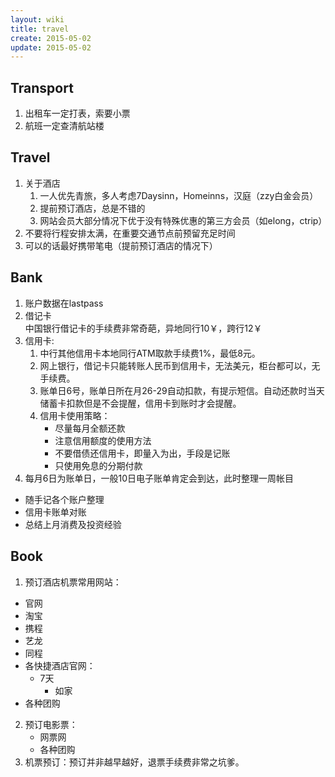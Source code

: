 ```yaml
---
layout: wiki
title: travel
create: 2015-05-02
update: 2015-05-02
---
```


## Transport
1. 出租车一定打表，索要小票
2. 航班一定查清航站楼

## Travel
1. 关于酒店
	1. 一人优先青旅，多人考虑7Daysinn，Homeinns，汉庭（zzy白金会员）
	2. 提前预订酒店，总是不错的
	3. 网站会员大部分情况下优于没有特殊优惠的第三方会员（如elong，ctrip）
2. 不要将行程安排太满，在重要交通节点前预留充足时间
3. 可以的话最好携带笔电（提前预订酒店的情况下）

## Bank
1. 账户数据在lastpass
1. 借记卡  
   中国银行借记卡的手续费非常奇葩，异地同行10￥，跨行12￥
2. 信用卡:
   1. 中行其他信用卡本地同行ATM取款手续费1%，最低8元。
   2. 网上银行，借记卡只能转账人民币到信用卡，无法美元，柜台都可以，无手续费。
   3. 账单日6号，账单日所在月26-29自动扣款，有提示短信。自动还款时当天储蓄卡扣款但是不会提醒，信用卡到账时才会提醒。
   4. 信用卡使用策略：
      - 尽量每月全额还款
      - 注意信用额度的使用方法
      - 不要借债还信用卡，即量入为出，手段是记账
      - 只使用免息的分期付款
3. 每月6日为账单日，一般10日电子账单肯定会到达，此时整理一周帐目
  - 随手记各个账户整理
  - 信用卡账单对账
  - 总结上月消费及投资经验

## Book
1. 预订酒店机票常用网站：
  - 官网
  - 淘宝
  - 携程
  - 艺龙
  - 同程
  - 各快捷酒店官网：
  	* 7天
	  * 如家
  - 各种团购
2. 预订电影票：
    - 网票网
    - 各种团购
3. 机票预订：预订并非越早越好，退票手续费非常之坑爹。
